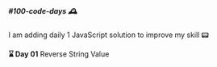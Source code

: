 <h5>#100-code-days 🕰</h5>

I am adding daily 1 JavaScript solution to improve my skill 📟

<b>⌛️ Day 01</b> Reverse String Value

